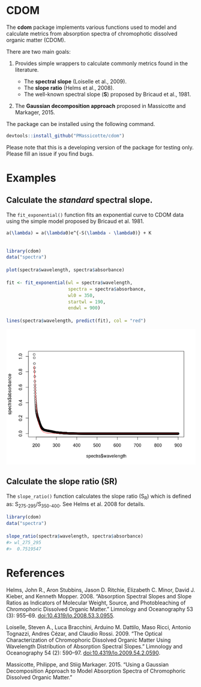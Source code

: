 CDOM
====

The **cdom** package implements various functions used to model and calculate metrics from absorption spectra of chromophotic dissolved organic matter (CDOM).

There are two main goals:

1.  Provides simple wrappers to calculate commonly metrics found in the literature.
    -   The **spectral slope** (Loiselle et al., 2009).
    -   The **slope ratio** (Helms et al., 2008).
    -   The well-known spectral slope (**S**) proposed by Bricaud et al., 1981.

2.  The **Gaussian decomposition approach** proposed in Massicotte and Markager, 2015.

The package can be installed using the following command.

``` r
devtools::install_github("PMassicotte/cdom")
```

Please note that this is a developing version of the package for testing only. Please fill an issue if you find bugs.

Examples
========

Calculate the *standard* spectral slope.
----------------------------------------

The `fit_exponential()` function fits an exponential curve to CDOM data using the simple model proposed by Bricaud et al. 1981.

``` tex
a(\lambda) = a(\lambda0)e^{-S(\lambda - \lambda0)} + K
```

``` r

library(cdom)
data("spectra")

plot(spectra$wavelength, spectra$absorbance)

fit <- fit_exponential(wl = spectra$wavelength,
                       spectra = spectra$absorbance,
                       wl0 = 350,
                       startwl = 190,
                       endwl = 900)

lines(spectra$wavelength, predict(fit), col = "red")
```

![](README-exponential-1.png)

Calculate the slope ratio (SR)
------------------------------

The `slope_ratio()` function calculates the slope ratio (S<sub>R</sub>) which is defined as: S<sub>275-295</sub>/S<sub>350-400</sub>. See Helms et al. 2008 for details.

``` r
library(cdom)
data("spectra")

slope_ratio(spectra$wavelength, spectra$absorbance)
#> wl_275_295 
#>  0.7519547
```

References
==========

Helms, John R., Aron Stubbins, Jason D. Ritchie, Elizabeth C. Minor, David J. Kieber, and Kenneth Mopper. 2008. “Absorption Spectral Slopes and Slope Ratios as Indicators of Molecular Weight, Source, and Photobleaching of Chromophoric Dissolved Organic Matter.” Limnology and Oceanography 53 (3): 955–69. <doi:10.4319/lo.2008.53.3.0955>.

Loiselle, Steven A., Luca Bracchini, Arduino M. Dattilo, Maso Ricci, Antonio Tognazzi, Andres Cézar, and Claudio Rossi. 2009. “The Optical Characterization of Chromophoric Dissolved Organic Matter Using Wavelength Distribution of Absorption Spectral Slopes.” Limnology and Oceanography 54 (2): 590–97. <doi:10.4319/lo.2009.54.2.0590>.

Massicotte, Philippe, and Stiig Markager. 2015. “Using a Gaussian Decomposition Approach to Model Absorption Spectra of Chromophoric Dissolved Organic Matter.”
